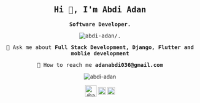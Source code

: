 <h2 align="center" class="text-purple"><samp><strong>Hi 👋, I'm Abdi Adan</strong></samp></h2>
<p align="center"><samp><strong>Software Developer.</strong></samp></p>
<p align="center"><samp> <img src=https://komarev.com/ghpvc/?username=abdi-adan alt=abdi-adan/>.</samp> </p>

<p align="center"><samp>💬 Ask me about <strong>Full Stack Development, Django, Flutter and moblie development</strong></samp></p>

<p align="center"><samp>🦾 How to reach me <strong>adanabdi036@gmail.com</strong></samp></p>

<p align='center'>
 <img src=https://github-readme-stats.vercel.app/api?username=abdi-adan&show_icons=true alt=abdi-adan />
</p>

<!--
<p align="center"><img src=https://konpa.github.io/devicon/devicon.git/icons/react/react-original-wordmark.svg alt=react width="20" height="20"/> <img src=https://konpa.github.io/devicon/devicon.git/icons/android/android-original-wordmark.svg alt=android width="20" height="20"/> <img src=https://konpa.github.io/devicon/devicon.git/icons/bootstrap/bootstrap-plain.svg alt=bootstrap width="20" height="20"/> <img src=https://konpa.github.io/devicon/devicon.git/icons/css3/css3-original-wordmark.svg alt=css3 width="20" height="20"/> <img src=https://konpa.github.io/devicon/devicon.git/icons/csharp/csharp-original.svg alt=csharp width="20" height="20"/> <img src=https://konpa.github.io/devicon/devicon.git/icons/django/django-original.svg alt=django width="20" height="20"/><img src=https://konpa.github.io/devicon/devicon.git/icons/html5/html5-original-wordmark.svg alt=html5 width="20" height="20"/> <img src=https://konpa.github.io/devicon/devicon.git/icons/javascript/javascript-original.svg alt=javascript width="20" height="20"/> <img src=https://konpa.github.io/devicon/devicon.git/icons/mysql/mysql-original-wordmark.svg alt=mysql width="20" height="20"/> <img src=https://konpa.github.io/devicon/devicon.git/icons/postgresql/postgresql-original-wordmark.svg alt=postgresql width="20" height="20"/> <img src=https://konpa.github.io/devicon/devicon.git/icons/sass/sass-original.svg alt=sass width="20" height="20"/> <img src=https://konpa.github.io/devicon/devicon.git/icons/python/python-original-wordmark.svg alt=python width="30" height="30"/> <img src=https://konpa.github.io/devicon/devicon.git/icons/nginx/nginx-original.svg alt=nginx width="20" height="20"/></p>
-->


<p align="center">
<a href=https://dev.to/@abdiadan target="blank"><img align="center" src=https://cdn.jsdelivr.net/npm/simple-icons@3.0.1/icons/dev-dot-to.svg alt="@abdiadan" height="30" width="30" /></a>
<a href=https://twitter.com/@abdiada86149808 target="blank"><img align="center" src=https://cdn.jsdelivr.net/npm/simple-icons@3.0.1/icons/twitter.svg alt="@abdiada86149808" height="20" width="20" /></a>
<a href=https://linkedin.com/in/abdi-adan-764564176 target="blank"><img align="center" src=https://cdn.jsdelivr.net/npm/simple-icons@3.0.1/icons/linkedin.svg alt="abdi-adan-764564176" height="20" width="20" /></a>
</p>
